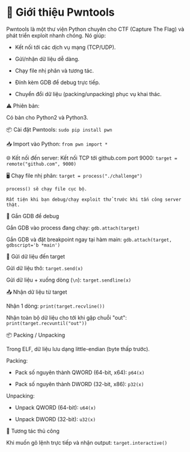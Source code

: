# 🔧 Giới thiệu Pwntools

Pwntools là một thư viện Python chuyên cho CTF (Capture The Flag) và phát triển exploit nhanh chóng.
Nó giúp:

- Kết nối tới các dịch vụ mạng (TCP/UDP).

- Gửi/nhận dữ liệu dễ dàng.

- Chạy file nhị phân và tương tác.

- Đính kèm GDB để debug trực tiếp.

- Chuyển đổi dữ liệu (packing/unpacking) phục vụ khai thác.

⚠️ Phiên bản:

Có bản cho Python2 và Python3.

📦 Cài đặt Pwntools: `sudo pip install pwn`

📥 Import vào Python: `from pwn import *`

🌐 Kết nối đến server: Kết nối TCP tới github.com port 9000: `target = remote("github.com", 9000)`

🖥 Chạy file nhị phân: `target = process("./challenge")`

    process() sẽ chạy file cục bộ.

    Rất tiện khi bạn debug/chạy exploit thử trước khi tấn công server thật.

🐞 Gắn GDB để debug 

Gắn GDB vào process đang chạy: `gdb.attach(target)`

Gắn GDB và đặt breakpoint ngay tại hàm main: `gdb.attach(target, gdbscript='b *main')`

📡 Gửi dữ liệu đến target

Gửi dữ liệu thô: `target.send(x)`

Gửi dữ liệu + xuống dòng (`\n`): `target.sendline(x)`

📤 Nhận dữ liệu từ target

Nhận 1 dòng: `print(target.recvline())`

Nhận toàn bộ dữ liệu cho tới khi gặp chuỗi "out": `print(target.recvuntil("out"))`

📦 Packing / Unpacking

Trong ELF, dữ liệu lưu dạng little-endian (byte thấp trước).

Packing:

- Pack số nguyên thành QWORD (64-bit, x64): `p64(x)`

- Pack số nguyên thành DWORD (32-bit, x86): `p32(x)`

Unpacking:

- Unpack QWORD (64-bit): `u64(x)`

- Unpack DWORD (32-bit): `u32(x)`

🤝 Tương tác thủ công

Khi muốn gõ lệnh trực tiếp và nhận output: `target.interactive()`










